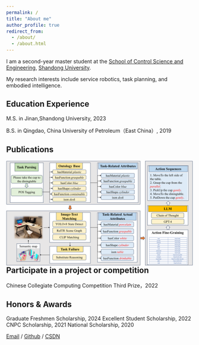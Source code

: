 ```yaml
---
permalink: /
title: "About me"
author_profile: true
redirect_from: 
  - /about/
  - /about.html
---
```


I am a second-year master student at the [School of Control Science and Engineering](https://control.sdu.edu.cn/), [Shandong University](https://www.sdu.edu.cn/?lailu=www.0dh.cn). 

My research interests include service robotics, task planning, and embodied intelligence.



Education Experience
------
M.S. in Jinan,Shandong University, 2023

B.S. in Qingdao, China University of Petroleum（East China）, 2019




Publications
------

<img align="right" src="images/RAL-Flowdiagram.png"/>



Participate in a project or competition
------
Chinese Collegiate Computing Competition Third Prize，2022



Honors & Awards
------
Graduate Freshmen Scholarship, 2024
Excellent Student Scholarship, 2022
CNPC Scholarship, 2021
National Scholarship, 2020




[Email](lixd@mail.sdu.edu.cn) / [Github](https://github.com/Li-XD-Pro) / [CSDN](https://blog.csdn.net/python_plus?spm=1000.2115.3001.5343)
